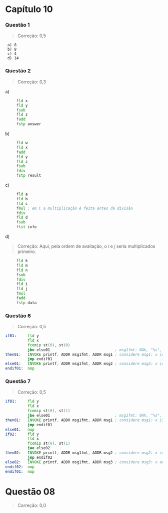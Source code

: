 # Capítulo 10

### Questão 1

> Correção: 0,5

     a) 8
     b) 8
     c) 4
     d) 14

### Questão 2

> Correção: 0,3

a)
```asm
     fld x
     fld y
     fsub
     fld z
     fadd
     fstp answer
```
b)
```asm
     fld w
     fld x
     fadd
     fld y
     fld z
     fsub
     fdiv
     fstp result
```
c)
```asm
     fld a
     fld b
     fld c
     fmul ; em C a multiplicação é feita antes da divisão
     fdiv
     fld d
     fsub
     ftst info
```
d)

> Correção: Aqui, pela ordem de avaliação, o _i_ e _j_ seria multiplicados primeiro. 

```asm
     fld k
     fld m
     fld n
     fsub
     fdiv 
     fld i
     fld j
     fmul
     fadd
     fstp data
```
### Questão 6

> Correção: 0,5

```asm
if01:     fld y
          fld x
          fcomip st(0), st(0)
          jbe else01                             ; msg1fmt: 0Ah, "%s", 0Ah, 0
then01:   INVOKE printf, ADDR msg1fmt, ADDR msg1 ; considere msg1: x is greater than y
          jmp endif01
else01:   INVOKE printf, ADDR msg1fmt, ADDR msg2 ; considere msg2: x is less than or equal to y
endif01:  nop
```
### Questão 7

> Correção: 0,5

```asm
if01:     fld y
          fld x
          fcomip st(0), st(1)
          jbe else01                             ; msg1fmt: 0Ah, "%s", 0Ah, 0
then01:   INVOKE printf, ADDR msg1fmt, ADDR msg1 ; considere msg1: x is greater than y
          jmp endif01
else01:   nop
if02:     fld y
          fld x
          fcomip st(0), st(1)
          jae else02                            
then02:   INVOKE printf, ADDR msg1fmt, ADDR msg2 ; considere msg2: x is less than y
          jmp endif02
else02:   INVOKE printf, ADDR msg1fmt, ADDR msg3 ; considere msg3: x and y are equal
endif02:  nop
endif01:  nop
```

# Questão 08

> Correção: 0,0